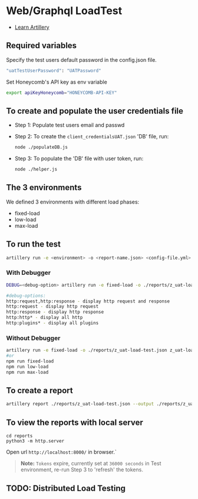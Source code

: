 # Web/Graphql LoadTest
* [Learn Artillery](https://www.artillery.io/)

## Required variables
Specify the test users default password in the config.json file.
```sh
"uatTestUserPassword": "UATPassword"
```
Set Honeycomb's API key as env variable
```sh
export apiKeyHoneycomb="HONEYCOMB-API-KEY"
```

## To create and populate the user credentials file

 - Step 1: Populate test users email and passwd

 - Step 2: To create the `client_credentialsUAT.json` 'DB' file, run:
    ```sh
    node ./populateDB.js
    ```
 - Step 3: To populate the 'DB' file with user token, run:
    ```sh
    node ./helper.js
    ```

## The 3 environments
We defined 3 environments with different load phases:

   - fixed-load 
   - low-load
   - max-load

## To run the test
 ```sh
artillery run -e <environment> -o <report-name.json> <config-file.yml>
```

### With Debugger
```sh
DEBUG=<debug-option> artillery run -e fixed-load -o ./reports/z_uat-load-test.json z_uat-load-test.yml

#debug-options:
http:request,http:response - display http request and response
http:request - display http request
http:response - display http response
http:http* - display all http
http:plugins* - display all plugins
```

### Without Debugger
```sh
artillery run -e fixed-load -o ./reports/z_uat-load-test.json z_uat-load-test.yml
#or
npm run fixed-load
npm run low-load
npm run max-load
```

## To create a report
```sh
artillery report ./reports/z_uat-load-test.json --output ./reports/z_uat-load-test.html
```

## To view the reports with local server
```
cd reports
python3 -m http.server
```
Open url `http://localhost:8000/` in browser.`


> **Note:** 
`Tokens` expire, currently set at `36000 seconds` in Test environment, re-run Step 3 to 'refresh' the tokens.



## TODO: Distributed Load Testing
